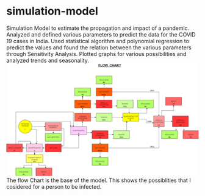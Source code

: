 # simulation-model
Simulation Model to estimate the propagation and impact of a pandemic.  Analyzed and defined various parameters to predict the data for the COVID 19 cases in India.  Used statistical algorithm and polynomial regression to predict the values and found the relation between the various parameters through Sensitivity Analysis.  Plotted graphs for various possibilities and analyzed trends and seasonality. 
![](Screenshot%20(114).png)
The flow Chart is the base of the model. This shows the possiblities that I cosidered for a person to be infected. 
